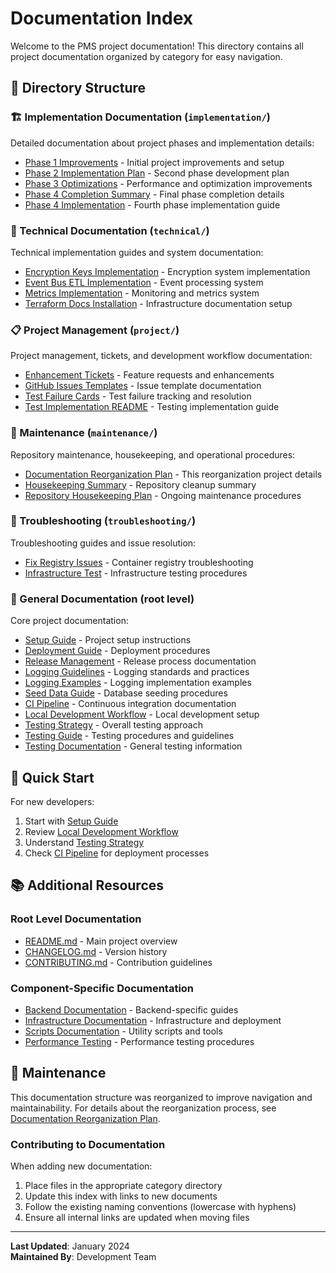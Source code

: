 # Documentation Index

Welcome to the PMS project documentation! This directory contains all project documentation organized by category for easy navigation.

## 📁 Directory Structure

### 🏗️ Implementation Documentation (`implementation/`)
Detailed documentation about project phases and implementation details:

- [Phase 1 Improvements](implementation/phase1-improvements.md) - Initial project improvements and setup
- [Phase 2 Implementation Plan](implementation/phase2-implementation-plan.md) - Second phase development plan
- [Phase 3 Optimizations](implementation/phase3-optimizations.md) - Performance and optimization improvements
- [Phase 4 Completion Summary](implementation/phase4-completion-summary.md) - Final phase completion details
- [Phase 4 Implementation](implementation/phase4-implementation.md) - Fourth phase implementation guide

### 🔧 Technical Documentation (`technical/`)
Technical implementation guides and system documentation:

- [Encryption Keys Implementation](technical/encryption-keys-implementation.md) - Encryption system implementation
- [Event Bus ETL Implementation](technical/event-bus-etl-implementation.md) - Event processing system
- [Metrics Implementation](technical/metrics-implementation.md) - Monitoring and metrics system
- [Terraform Docs Installation](technical/terraform-docs-installation.md) - Infrastructure documentation setup

### 📋 Project Management (`project/`)
Project management, tickets, and development workflow documentation:

- [Enhancement Tickets](project/enhancement-tickets.md) - Feature requests and enhancements
- [GitHub Issues Templates](project/github-issues-templates.md) - Issue template documentation
- [Test Failure Cards](project/test-failure-cards.md) - Test failure tracking and resolution
- [Test Implementation README](project/test-implementation-readme.md) - Testing implementation guide

### 🧹 Maintenance (`maintenance/`)
Repository maintenance, housekeeping, and operational procedures:

- [Documentation Reorganization Plan](maintenance/documentation-reorganization-plan.md) - This reorganization project details
- [Housekeeping Summary](maintenance/housekeeping-summary.md) - Repository cleanup summary
- [Repository Housekeeping Plan](maintenance/repository-housekeeping-plan.md) - Ongoing maintenance procedures

### 🔧 Troubleshooting (`troubleshooting/`)
Troubleshooting guides and issue resolution:

- [Fix Registry Issues](troubleshooting/fix-registry-issues.md) - Container registry troubleshooting
- [Infrastructure Test](troubleshooting/infrastructure-test.md) - Infrastructure testing procedures

### 📖 General Documentation (root level)
Core project documentation:

- [Setup Guide](SETUP.md) - Project setup instructions
- [Deployment Guide](DEPLOYMENT.md) - Deployment procedures
- [Release Management](RELEASE_MANAGEMENT.md) - Release process documentation
- [Logging Guidelines](LOGGING_GUIDELINES.md) - Logging standards and practices
- [Logging Examples](LOGGING_EXAMPLES.md) - Logging implementation examples
- [Seed Data Guide](seed_data_guide.md) - Database seeding procedures
- [CI Pipeline](ci-pipeline.md) - Continuous integration documentation
- [Local Development Workflow](local-dev-workflow.md) - Local development setup
- [Testing Strategy](test-strategy.md) - Overall testing approach
- [Testing Guide](testing-guide.md) - Testing procedures and guidelines
- [Testing Documentation](testing.md) - General testing information

## 🚀 Quick Start

For new developers:
1. Start with [Setup Guide](SETUP.md)
2. Review [Local Development Workflow](local-dev-workflow.md)
3. Understand [Testing Strategy](test-strategy.md)
4. Check [CI Pipeline](ci-pipeline.md) for deployment processes

## 📚 Additional Resources

### Root Level Documentation
- [README.md](../README.md) - Main project overview
- [CHANGELOG.md](../CHANGELOG.md) - Version history
- [CONTRIBUTING.md](../CONTRIBUTING.md) - Contribution guidelines

### Component-Specific Documentation
- [Backend Documentation](../apps/backend/) - Backend-specific guides
- [Infrastructure Documentation](../apps/infra/) - Infrastructure and deployment
- [Scripts Documentation](../scripts/README.md) - Utility scripts and tools
- [Performance Testing](../tests/performance/README.md) - Performance testing procedures

## 🔄 Maintenance

This documentation structure was reorganized to improve navigation and maintainability. For details about the reorganization process, see [Documentation Reorganization Plan](maintenance/documentation-reorganization-plan.md).

### Contributing to Documentation

When adding new documentation:
1. Place files in the appropriate category directory
2. Update this index with links to new documents
3. Follow the existing naming conventions (lowercase with hyphens)
4. Ensure all internal links are updated when moving files

---

**Last Updated**: January 2024  
**Maintained By**: Development Team